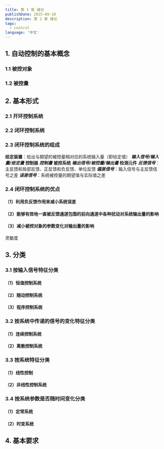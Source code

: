 ```yaml
---
title: 第 1 章 绪论
publishDate: 2025-09-10
description: 第 1 章 绪论
tags:
  - control
language: '中文'
---
```


## 1. 自动控制的基本概念

### 1.1 被控对象

### 1.2 被控量

## 2. 基本形式

### 2.1 开环控制系统

### 2.2 闭环控制系统

### 2.3 闭环控制系统的组成
**给定装置**：给出与期望的被控量相对应的系统输入量（即给定值）
***输入信号/输入量/给定量***
**控制器** 
***控制量***
**被控系统**
***输出信号/被控量/输出量***
**检测元件**
***反馈信号***：主反馈和局部反馈、正反馈和负反馈、单位反馈
***偏差信号***：输入信号与主反馈信号之差
***误差信号***：系统被控量的期望值与实际值之差

### 2.4 闭环控制系统的优点
#### （1）利用负反馈作用来减小系统误差
#### （2）能够有效地一直被反馈通道包围的前向通道中各种扰动对系统输出量的影响
#### （3）减小被控对象的参数变化对输出量的影响
灵敏度

## 3. 分类

### 3.1 按输入信号特征分类
#### （1）恒值控制系统
#### （2）随动控制系统
#### （3）程序控制系统

### 3.2 按系统中传递的信号的变化特征分类
#### （1）连续控制系统
#### （2）离散控制系统

### 3.3 按系统特征分类
#### （1）线性控制
#### （2）非线性控制系统

### 3.4 按系统参数是否随时间变化分类
#### （1）定常系统
#### （2）时变系统

## 4. 基本要求

